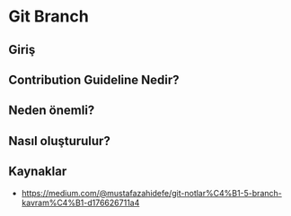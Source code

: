 # Git Branch

## Giriş

## Contribution Guideline Nedir?

## Neden önemli?

## Nasıl oluşturulur?

## Kaynaklar

- <https://medium.com/@mustafazahidefe/git-notlar%C4%B1-5-branch-kavram%C4%B1-d176626711a4>

